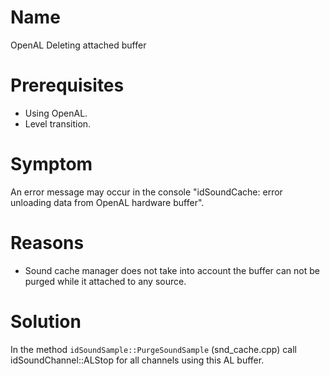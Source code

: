 Name
====
OpenAL Deleting attached buffer

Prerequisites
=============
- Using OpenAL.
- Level transition.

Symptom
=======
An error message may occur in the console "idSoundCache: error unloading data from OpenAL hardware buffer".

Reasons
=======
- Sound cache manager does not take into account the buffer can not be purged while it attached to any source.

Solution
========
In the method `idSoundSample::PurgeSoundSample` (snd_cache.cpp) call idSoundChannel::ALStop for all channels using this AL buffer.

